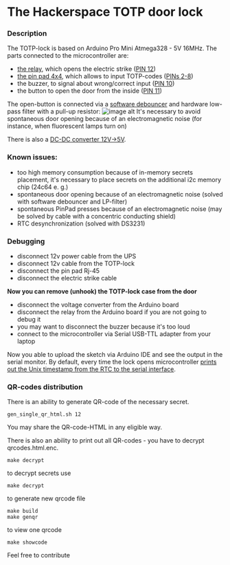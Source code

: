 # The Hackerspace TOTP door lock

### Description
The TOTP-lock is based on Arduino Pro Mini Atmega328 - 5V 16MHz. The parts connected to the microcontroller are: 
 - [the relay](https://allegro.pl/oferta/modul-1-kanalowy-przekaznik-5v-10a-7953863748), which opens the electric strike ([PIN 12](https://github.com/hakierspejs/hsldz_totp_lock/blob/aedc9e4bd50019f3f2bc459a3ce09191bc713dde/hsldz_totp_lock.ino#L10)) 
 - [the pin pad 4x4](https://allegro.pl/oferta/klawiatura-membranowa-numeryczna-4x4-arduino-9611679849), which allows to input TOTP-codes ([PINs 2-8](https://github.com/hakierspejs/hsldz_totp_lock/blob/aedc9e4bd50019f3f2bc459a3ce09191bc713dde/hsldz_totp_lock.ino#L32))
 - the buzzer, to signal about wrong/correct input ([PIN 10](https://github.com/hakierspejs/hsldz_totp_lock/blob/aedc9e4bd50019f3f2bc459a3ce09191bc713dde/hsldz_totp_lock.ino#L9))
 - the button to open the door from the inside  ([PIN 11](https://github.com/hakierspejs/hsldz_totp_lock/blob/aedc9e4bd50019f3f2bc459a3ce09191bc713dde/hsldz_totp_lock.ino#L11))
 
The open-button is connected via a [software debouncer](https://github.com/hakierspejs/hsldz_totp_lock/blob/aedc9e4bd50019f3f2bc459a3ce09191bc713dde/hsldz_totp_lock.ino#L113) and hardware low-pass filter with a pull-up resistor:
![image alt](https://i.imgur.com/PGhv3sQ.png)
It's necessary to avoid spontaneous door opening because of an electromagnetic noise (for instance, when fluorescent lamps turn on)


There is also a [DC-DC converter 12V->5V](https://www.aphelektra.com/regulatory-napiecia/6033-modul-przetwornicy-step-down-mp2307-1v-17v-18a.html). 

### Known issues:
 - too high memory consumption because of in-memory secrets placement, it's necessary to place secrets on the additional i2c memory chip (24c64 e. g.)
 - spontaneous door opening  because of an electromagnetic noise  (solved with software debouncer and LP-filter)
 - spontaneous PinPad presses because of an electromagnetic noise (may be solved by cable with a concentric conducting shield)
 - RTC desynchronization (solved with DS3231)
 
### Debugging 
* disconnect 12v power cable from the UPS 
* disconnect 12v cable from the TOTP-lock 
* disconnect the pin pad Rj-45 
* disconnect the electric strike cable 
 
**Now you can remove (unhook) the TOTP-lock case from the door**
* disconnect the voltage converter from the Arduino board  
* disconnect the relay from the Arduino board if you are not going to debug it
* you may want to disconnect the buzzer because it's too loud
* connect to the microcontroller via Serial USB-TTL adapter from your laptop

Now you able to upload the sketch via Arduino IDE and see the output in the serial monitor.
By default, every time the lock opens microcontroller [prints out the Unix timestamp from the RTC to the serial interface](https://github.com/hakierspejs/hsldz_totp_lock/blob/aedc9e4bd50019f3f2bc459a3ce09191bc713dde/hsldz_totp_lock.ino#L9).
  

### QR-codes distribution
There is an ability to generate QR-code of the necessary secret. 
``` 
gen_single_qr_html.sh 12
``` 
You may share the QR-code-HTML in any eligible way.

There is also an ability to print out all QR-codes - you have to decrypt qrcodes.html.enc.
```
make decrypt 
```

to decrypt secrets use 
```
make decrypt
```

to generate new qrcode file
```
make build
make genqr
```

to view one qrcode 
```
make showcode
```

Feel free to contribute
